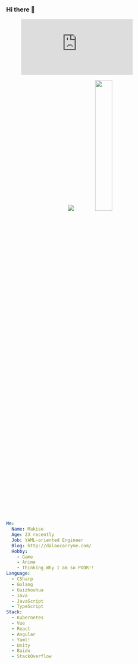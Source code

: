 ### Hi there 👋

<figure><embed src="https://wakatime.com/share/@9f6b5697-8f8e-4abc-b84e-ca733359fc01/e1083fd5-8441-4bc0-9222-f214d9bbf8d9.svg"></embed></figure>
 
<p align="center" text-align="center">
  <img src="https://github-readme-stats.vercel.app/api?username=holooooo&show_icons=true"/>
  <img src="https://wakatime.com/share/@9f6b5697-8f8e-4abc-b84e-ca733359fc01/8c5e1ab7-995a-41ff-b7b7-6ecefe33de9b.png" width="30%" />
</p>

```yaml
Me:
  Name: Makise
  Age: 23 recently
  Job: YAML-oriented Engineer
  Blog: http://dalaocarryme.com/
  Hobby: 
    - Game
    - Anime
    - Thinking Why I am so POOR!!
Language:
  - CSharp
  - Golang
  - Guizhouhua
  - Java
  - JavaScript
  - TypeScript
Stack:
  - Kubernetes
  - Vue
  - React
  - Angular
  - Yaml!
  - Unity
  - Baidu
  - StackOverflow
 ```

